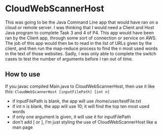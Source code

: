 # CloudWebScannerHost
This was going to be the Java Command Line app that would have ran on a cloud or remote server.  I was thinking that I would need a Client and Host Java program to complete Task 3 and 4 of P4.  This app would have been ran by the Client app, through some sort of connection or service on AWS.  The job of this app would then be to read in the list of URLs given by the client, and then run the map-reduce process to find the n most used words in the text of those websites.  Sadly, I was only able to complete the switch cases to test the number of arguments before I ran out of time.

## How to use
If you javac compiled Main.java to CloudWebScannerHost, then use it like this: `CloudWebScannerHost [inputFilePath] [int n]`
* if inputFilePath is blank, the app will use /home/user/testFile.txt
* if int n is blank, the app will use 10; it will find the top ten most used words
* if only one argument is given, it will use it for inputFilePath
* don't add [ or ], I'm just styling the use of CloudWebScannerHost like a man page